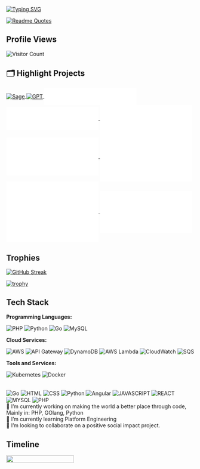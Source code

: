 [![Typing SVG](https://readme-typing-svg.demolab.com/?lines=busy+building+cool+stuff)](https://git.io/typing-svg)

[![Readme Quotes](https://quotes-github-readme.vercel.app/api?type=horizontal&theme=dark)](https://github.com/piyushsuthar/github-readme-quotes)
## Profile Views
![Visitor Count](https://profile-counter.glitch.me/sanhacks/count.svg)

## 🗂️ Highlight Projects
<a href="https://github.com/sanhacks/Aigen">
  <img align="center" src="https://github-readme-stats.vercel.app/api/pin/?username=sanhacks&repo=AiGen&show_icons=true&line_height=27&title_color=6aa6f8&text_color=8a919a&icon_color=6aa6f8&bg_color=22272e" alt="Sage" />
</a>

<a href="https://github.com/SanHacks/Chat-GPT3-Whatsapp-Web">
  <img align="center" src="https://github-readme-stats.vercel.app/api/pin/?username=sanhacks&repo=Chat-GPT3-Whatsapp-Web&show_icons=true&line_height=27&title_color=6aa6f8&text_color=8a919a&icon_color=6aa6f8&bg_color=22272e" alt="GPT" />
</a>
<a href="https://github.com/SanHacks">
  <img align="center" width="49%" src="./header.svg" />
</a>
<br/>
<a href="https://github.com/SanHacks">
  <img align="center" width="49%" src="./repositories.svg" />
</a>
<a href="https://github.com/SanHacks">
  <img align="center" width="49%" src="./acti_comm.svg" />
</a>

<a href="https://github.com/SanHacks">
  <img align="center" width="49%" src="./iso_calender.svg" />
</a>

<a href="https://github.com/SanHacks">
    <img align="center" width="49%" src="./issue_pr_lang.svg" />
</a>

<a href="https://github.com/SanHacks">
  <img align="center" width="49%" src="./github-habits.svg" />
</a>
<a href="https://github.com/SanHacks">
    <img align="center" width="49%" src="./achievements.svg" />
</a>

## Trophies
[![GitHub Streak](https://streak-stats.demolab.com/?user=sanhacks)](https://git.io/streak-stats)

<!--- <img style="position:center" src="https://cr-ss-service.azurewebsites.net/api/ScreenShot?widget=summary&username=Sanhacks"/> -->
[![trophy](https://github-profile-trophy.vercel.app/?username=SanHacks&theme=onedark)](https://github.com/ryo-ma/github-profile-trophy)

## Tech Stack

**Programming Languages:**

![PHP](https://img.shields.io/badge/Code-PHP-informational?style=flat&logo=php&logoColor=white&color=6aa6f8)
![Python](https://img.shields.io/badge/Code-Python-informational?style=flat&logo=python&logoColor=white&color=6aa6f8)
![Go](https://img.shields.io/badge/Code-Go-informational?style=flat&logo=go&logoColor=white&color=6aa6f8)
![MySQL](https://img.shields.io/badge/Code-SQL-informational?style=flat&logo=mysql&logoColor=white&color=6aa6f8)

**Cloud Services:**

![AWS](https://img.shields.io/badge/Cloud-AWS-informational?style=flat&logo=amazon-aws&logoColor=white&color=6aa6f8)
![API Gateway](https://img.shields.io/badge/API-Gateway-informational?style=flat&logo=amazon-api-gateway&logoColor=white&color=6aa6f8)
![DynamoDB](https://img.shields.io/badge/Database-DynamoDB-informational?style=flat&logo=amazon-dynamodb&logoColor=white&color=6aa6f8)
![AWS Lambda](https://img.shields.io/badge/Compute-AWS_Lambda-informational?style=flat&logo=amazon-aws&logoColor=white&color=6aa6f8)
![CloudWatch](https://img.shields.io/badge/Monitoring-CloudWatch-informational?style=flat&logo=amazon-cloudwatch&logoColor=white&color=6aa6f8)
![SQS](https://img.shields.io/badge/Queue-SQS-informational?style=flat&logo=amazon-sqs&logoColor=white&color=6aa6f8)

**Tools and Services:**

![Kubernetes](https://img.shields.io/badge/Tools-Kubernetes-informational?style=flat&logo=kubernetes&logoColor=white&color=6aa6f8)
![Docker](https://img.shields.io/badge/Tools-Docker-informational?style=flat&logo=docker&logoColor=white&color=6aa6f8)


<div style="display: inline_block"><br/>
  
<img align="center" alt="Go" src="https://img.shields.io/badge/Go-2986cc?style=for-the-badge&logo=Go&logoColor=white" />
<img align="center" alt="HTML" src="https://img.shields.io/badge/HTML5-E34F26?style=for-the-badge&logo=html5&logoColor=white" />
<img align="center" alt="CSS" src="https://img.shields.io/badge/CSS3-1572B6?style=for-the-badge&logo=css3&logoColor=white" />
<img align="center" alt= "Python" src="https://img.shields.io/badge/python-ED8B00?style=for-the-badge&logo=python&logoColor=white" />
<img align="center" alt= "Angular" src="https://img.shields.io/badge/Angular-DD0031?style=for-the-badge&logo=angular&logoColor=white" />
<img align="center" alt="JAVASCRIPT" src="https://img.shields.io/badge/JavaScript-F7DF1E?style=for-the-badge&logo=javascript&logoColor=black" />
<img align="center" alt="REACT" src="https://img.shields.io/badge/React-20232A?style=for-the-badge&logo=react&logoColor=61DAFB" />
<img align="center" alt="MYSQL" src="https://img.shields.io/badge/MySQL-00000F?style=for-the-badge&logo=mysql&logoColor=white" />
<img align="center" alt="PHP" src="https://img.shields.io/badge/PHP-777BB4?style=for-the-badge&logo=php&logoColor=white" />
</div>
🔭 I’m currently working on making the world a better place through code, Mainly in: PHP, GOlang, Python<br>
🌱 I’m currently learning Platform Engineering</br>
👯 I’m looking to collaborate on a positive social impact project.<br>

## Timeline
<img width='60%' height='60%'
  src="https://cr-skills-chart-widget.azurewebsites.net/api/api?username=Sanhacks&skills=PHP,PYTHON,Java,Javascript,JSON,Typescript,CSS,HTML,ts,go&show-other-skills=true"
/>


